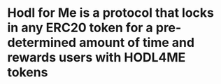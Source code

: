 # Hodl for Me is a protocol that locks in any ERC20 token for a pre-determined amount of time and rewards users with HODL4ME tokens